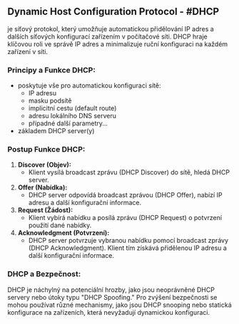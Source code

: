 ## Dynamic Host Configuration Protocol - #DHCP

je síťový protokol, který umožňuje automatickou přidělování IP adres a dalších síťových konfigurací zařízením v počítačové síti. DHCP hraje klíčovou roli ve správě IP adres a minimalizuje ruční konfiguraci na každém zařízení v síti.

### Principy a Funkce DHCP:

- poskytuje vše pro automatickou konfiguraci sítě:
	- IP adresu
	- masku podsítě
	- implicitní cestu (default route)
	- adresu lokálního DNS serveru
	- případné další parametry...
- základem DHCP server(y)

### Postup Funkce DHCP:

1. **Discover (Objev):**
    - Klient vysílá broadcast zprávu (DHCP Discover) do sítě, hledá DHCP server.
2. **Offer (Nabídka):**
    - DHCP server odpovídá broadcast zprávou (DHCP Offer), nabízí IP adresu a další konfigurační informace.
3. **Request (Žádost):**
    - Klient vybírá nabídku a posílá zprávu (DHCP Request) o potvrzení použití dané nabídky.
4. **Acknowledgment (Potvrzení):**
    - DHCP server potvrzuje vybranou nabídku pomocí broadcast zprávy (DHCP Acknowledgment). Klient tím získává přidělenou IP adresu a další konfigurační informace.

### DHCP a Bezpečnost:

DHCP je náchylný na potenciální hrozby, jako jsou neoprávněné DHCP servery nebo útoky typu "DHCP Spoofing." Pro zvýšení bezpečnosti se mohou používat různé mechanismy, jako jsou DHCP snooping nebo statická konfigurace na zařízeních, která nevyžadují dynamickou konfiguraci.